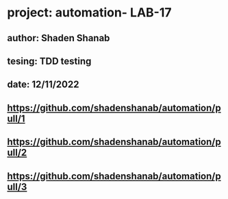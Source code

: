 # project: automation- LAB-17

## author: Shaden Shanab

## tesing: TDD testing

## date: 12/11/2022

## https://github.com/shadenshanab/automation/pull/1

## https://github.com/shadenshanab/automation/pull/2

## https://github.com/shadenshanab/automation/pull/3
